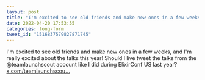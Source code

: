 ```yaml
---
layout: post
title: "I'm excited to see old friends and make new ones in a few weeks, and I'm really excited about the talks this year! Should I live tweet the talks from the @teamlaunchscout account like I did during ElixirConf US last year?"
date: 2022-04-20 17:53:55
categories: long-form
tweet_id: "1516837579827871745"
---
```


I'm excited to see old friends and make new ones in a few weeks, and I'm really excited about the talks this year! Should I live tweet the talks from the @teamlaunchscout account like I did during ElixirConf US last year? [x.com/teamlaunchscou…](https://x.com/teamlaunchscout/status/1516836870768181249)


<!-- Original tweet: https://twitter.com/i/status/1516837579827871745 -->
